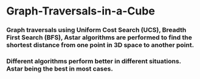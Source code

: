 # Graph-Traversals-in-a-Cube

### Graph traversals using Uniform Cost Search (UCS), Breadth First Search (BFS), Astar algorithms are performed to find the shortest distance from one point in 3D space to another point. 
### Different algorithms perform better in different situations. Astar being the best in most cases.
